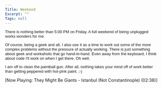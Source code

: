 ```yaml
---
Title: Weekend
Excerpt: ""
Tags: null
---
```

<font face="Arial" size="2">
<p><span class="875475620-18072003"><font face="Arial" size="2">There is nothing 
better than 5:00 PM on Friday. A full weekend of being unplugged works wonders 
for me.</font></span></p>
<p><span class="875475620-18072003"><font face="Arial" size="2">Of course, being a geek and all, I also use it as a time to 
work out some of the more complex problems without the pressure of actually 
working. There is just something about geek and workaholic that go hand-in-hand. 
Even away from the keyboard, I think about code I'll work on when I get there. 
Oh well.</font></span></p>
<p><span class="875475620-18072003"><font face="Arial" size="2">I am off to clean the 
paintball gun. After all, nothing takes your mind off of work better than 
getting peppered with hot-pink paint. ;-)</font></span></p></font><div>[Now Playing: They Might Be Giants - Istanbul (Not Constantinople) (02:38)]
</div>